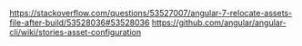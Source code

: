 https://stackoverflow.com/questions/53527007/angular-7-relocate-assets-file-after-build/53528036#53528036
https://github.com/angular/angular-cli/wiki/stories-asset-configuration
